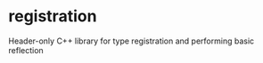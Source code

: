 registration
============

Header-only C++ library for type registration and performing basic reflection